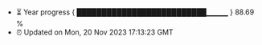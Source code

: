 - ⏳ Year progress { ██████████████████████████▁▁▁▁ } 88.69 %
- ⏰ Updated on Mon, 20 Nov 2023 17:13:23 GMT

